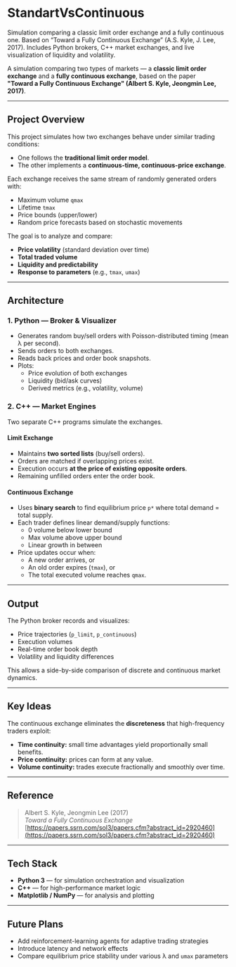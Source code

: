 # StandartVsContinuous
Simulation comparing a classic limit order exchange and a fully continuous one. Based on “Toward a Fully Continuous Exchange” (A.S. Kyle, J. Lee, 2017). Includes Python brokers, C++ market exchanges, and live visualization of liquidity and volatility.


A simulation comparing two types of markets — a **classic limit order exchange** and a **fully continuous exchange**, based on the paper  
**"Toward a Fully Continuous Exchange" (Albert S. Kyle, Jeongmin Lee, 2017)**.

---

## Project Overview

This project simulates how two exchanges behave under similar trading conditions:
- One follows the **traditional limit order model**.
- The other implements a **continuous-time, continuous-price exchange**.

Each exchange receives the same stream of randomly generated orders with:
- Maximum volume `qmax`
- Lifetime `tmax`
- Price bounds (upper/lower)
- Random price forecasts based on stochastic movements

The goal is to analyze and compare:
- **Price volatility** (standard deviation over time)
- **Total traded volume**
- **Liquidity and predictability**
- **Response to parameters** (e.g., `tmax`, `umax`)

---

## Architecture

### 1. Python — Broker & Visualizer
- Generates random buy/sell orders with Poisson-distributed timing (mean λ per second).
- Sends orders to both exchanges.
- Reads back prices and order book snapshots.
- Plots:
  - Price evolution of both exchanges
  - Liquidity (bid/ask curves)
  - Derived metrics (e.g., volatility, volume)

### 2. C++ — Market Engines
Two separate C++ programs simulate the exchanges.

#### Limit Exchange
- Maintains **two sorted lists** (buy/sell orders).
- Orders are matched if overlapping prices exist.
- Execution occurs **at the price of existing opposite orders**.
- Remaining unfilled orders enter the order book.

#### Continuous Exchange
- Uses **binary search** to find equilibrium price `p*` where total demand = total supply.
- Each trader defines linear demand/supply functions:
  - 0 volume below lower bound
  - Max volume above upper bound
  - Linear growth in between
- Price updates occur when:
  - A new order arrives, or
  - An old order expires (`tmax`), or
  - The total executed volume reaches `qmax`.

---

## Output

The Python broker records and visualizes:
- Price trajectories (`p_limit`, `p_continuous`)
- Execution volumes
- Real-time order book depth
- Volatility and liquidity differences

This allows a side-by-side comparison of discrete and continuous market dynamics.

---

## Key Ideas

The continuous exchange eliminates the **discreteness** that high-frequency traders exploit:
- **Time continuity:** small time advantages yield proportionally small benefits.
- **Price continuity:** prices can form at any value.
- **Volume continuity:** trades execute fractionally and smoothly over time.

---

## Reference

> Albert S. Kyle, Jeongmin Lee (2017)  
> *Toward a Fully Continuous Exchange*  
> [https://papers.ssrn.com/sol3/papers.cfm?abstract_id=2920460](https://papers.ssrn.com/sol3/papers.cfm?abstract_id=2920460)

---

## Tech Stack

- **Python 3** — for simulation orchestration and visualization  
- **C++** — for high-performance market logic  
- **Matplotlib / NumPy** — for analysis and plotting  

---

## Future Plans
- Add reinforcement-learning agents for adaptive trading strategies  
- Introduce latency and network effects  
- Compare equilibrium price stability under various λ and `umax` parameters  


